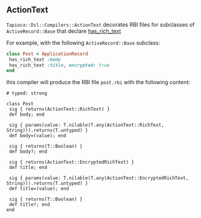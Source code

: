 ## ActionText

`Tapioca::Dsl::Compilers::ActionText` decorates RBI files for subclasses of
`ActiveRecord::Base` that declare [has_rich_text](https://edgeguides.rubyonrails.org/action_text_overview.html#creating-rich-text-content)

For example, with the following `ActiveRecord::Base` subclass:

~~~rb
class Post < ApplicationRecord
 has_rich_text :body
 has_rich_text :title, encrypted: true
end
~~~

this compiler will produce the RBI file `post.rbi` with the following content:

~~~rbi
# typed: strong

class Post
 sig { returns(ActionText::RichText) }
 def body; end

 sig { params(value: T.nilable(T.any(ActionText::RichText, String))).returns(T.untyped) }
 def body=(value); end

 sig { returns(T::Boolean) }
 def body?; end

 sig { returns(ActionText::EncryptedRichText) }
 def title; end

 sig { params(value: T.nilable(T.any(ActionText::EncryptedRichText, String))).returns(T.untyped) }
 def title=(value); end

 sig { returns(T::Boolean) }
 def title?; end
end
~~~
